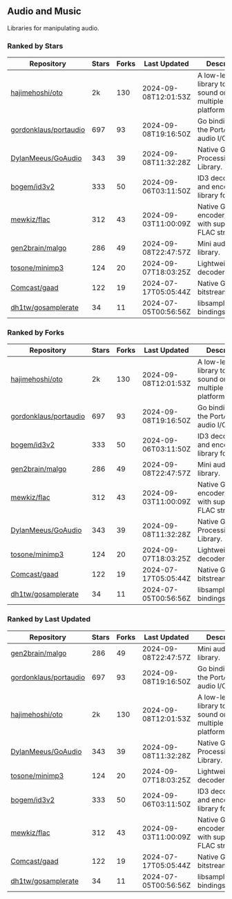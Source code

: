 ## Audio and Music

Libraries for manipulating audio.

### Ranked by Stars

| Repository | Stars | Forks | Last Updated | Description | 
|------------|-------|-------|--------------|-------------|
| [hajimehoshi/oto](https://github.com/hajimehoshi/oto) | 2k | 130 | 2024-09-08T12:01:53Z |  A low-level library to play sound on multiple platforms. |
| [gordonklaus/portaudio](https://github.com/gordonklaus/portaudio) | 697 | 93 | 2024-09-08T19:16:50Z |  Go bindings for the PortAudio audio I/O library. |
| [DylanMeeus/GoAudio](https://github.com/DylanMeeus/GoAudio) | 343 | 39 | 2024-09-08T11:32:28Z |  Native Go Audio Processing Library. |
| [bogem/id3v2](https://github.com/bogem/id3v2) | 333 | 50 | 2024-09-06T03:11:50Z |  ID3 decoding and encoding library for Go. |
| [mewkiz/flac](https://github.com/mewkiz/flac) | 312 | 43 | 2024-09-03T11:00:09Z |  Native Go FLAC encoder/decoder with support for FLAC streams. |
| [gen2brain/malgo](https://github.com/gen2brain/malgo) | 286 | 49 | 2024-09-08T22:47:57Z |  Mini audio library. |
| [tosone/minimp3](https://github.com/tosone/minimp3) | 124 | 20 | 2024-09-07T18:03:25Z |  Lightweight MP3 decoder library. |
| [Comcast/gaad](https://github.com/Comcast/gaad) | 122 | 19 | 2024-07-17T05:05:44Z |  Native Go AAC bitstream parser. |
| [dh1tw/gosamplerate](https://github.com/dh1tw/gosamplerate) | 34 | 11 | 2024-07-05T00:56:56Z |  libsamplerate bindings for go. |

### Ranked by Forks

| Repository | Stars | Forks | Last Updated | Description | 
|------------|-------|-------|--------------|-------------|
| [hajimehoshi/oto](https://github.com/hajimehoshi/oto) | 2k | 130 | 2024-09-08T12:01:53Z |  A low-level library to play sound on multiple platforms. |
| [gordonklaus/portaudio](https://github.com/gordonklaus/portaudio) | 697 | 93 | 2024-09-08T19:16:50Z |  Go bindings for the PortAudio audio I/O library. |
| [bogem/id3v2](https://github.com/bogem/id3v2) | 333 | 50 | 2024-09-06T03:11:50Z |  ID3 decoding and encoding library for Go. |
| [gen2brain/malgo](https://github.com/gen2brain/malgo) | 286 | 49 | 2024-09-08T22:47:57Z |  Mini audio library. |
| [mewkiz/flac](https://github.com/mewkiz/flac) | 312 | 43 | 2024-09-03T11:00:09Z |  Native Go FLAC encoder/decoder with support for FLAC streams. |
| [DylanMeeus/GoAudio](https://github.com/DylanMeeus/GoAudio) | 343 | 39 | 2024-09-08T11:32:28Z |  Native Go Audio Processing Library. |
| [tosone/minimp3](https://github.com/tosone/minimp3) | 124 | 20 | 2024-09-07T18:03:25Z |  Lightweight MP3 decoder library. |
| [Comcast/gaad](https://github.com/Comcast/gaad) | 122 | 19 | 2024-07-17T05:05:44Z |  Native Go AAC bitstream parser. |
| [dh1tw/gosamplerate](https://github.com/dh1tw/gosamplerate) | 34 | 11 | 2024-07-05T00:56:56Z |  libsamplerate bindings for go. |

### Ranked by Last Updated

| Repository | Stars | Forks | Last Updated | Description | 
|------------|-------|-------|--------------|-------------|
| [gen2brain/malgo](https://github.com/gen2brain/malgo) | 286 | 49 | 2024-09-08T22:47:57Z |  Mini audio library. |
| [gordonklaus/portaudio](https://github.com/gordonklaus/portaudio) | 697 | 93 | 2024-09-08T19:16:50Z |  Go bindings for the PortAudio audio I/O library. |
| [hajimehoshi/oto](https://github.com/hajimehoshi/oto) | 2k | 130 | 2024-09-08T12:01:53Z |  A low-level library to play sound on multiple platforms. |
| [DylanMeeus/GoAudio](https://github.com/DylanMeeus/GoAudio) | 343 | 39 | 2024-09-08T11:32:28Z |  Native Go Audio Processing Library. |
| [tosone/minimp3](https://github.com/tosone/minimp3) | 124 | 20 | 2024-09-07T18:03:25Z |  Lightweight MP3 decoder library. |
| [bogem/id3v2](https://github.com/bogem/id3v2) | 333 | 50 | 2024-09-06T03:11:50Z |  ID3 decoding and encoding library for Go. |
| [mewkiz/flac](https://github.com/mewkiz/flac) | 312 | 43 | 2024-09-03T11:00:09Z |  Native Go FLAC encoder/decoder with support for FLAC streams. |
| [Comcast/gaad](https://github.com/Comcast/gaad) | 122 | 19 | 2024-07-17T05:05:44Z |  Native Go AAC bitstream parser. |
| [dh1tw/gosamplerate](https://github.com/dh1tw/gosamplerate) | 34 | 11 | 2024-07-05T00:56:56Z |  libsamplerate bindings for go. |

